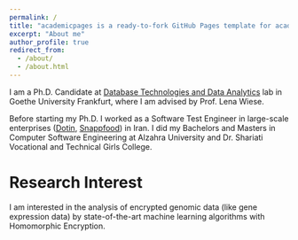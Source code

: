 ```yaml
---
permalink: /
title: "academicpages is a ready-to-fork GitHub Pages template for academic personal websites"
excerpt: "About me"
author_profile: true
redirect_from: 
  - /about/
  - /about.html
---
```


I am a Ph.D. Candidate at [Database Technologies and Data Analytics](http://www.dbda.cs.uni-frankfurt.de/) lab in Goethe University Frankfurt, where I am advised by Prof. Lena Wiese.

Before starting my Ph.D. I worked as a Software Test Engineer in large-scale enterprises ([Dotin](https://www.dotin.ir/en/), [Snappfood](https://snappfood.ir/)) in Iran. I did my Bachelors and Masters in Computer Software Engineering at Alzahra University and Dr. Shariati Vocational and Technical Girls College.

Research Interest
======
I am interested in the analysis of encrypted genomic data (like gene expression data) by state-of-the-art machine learning algorithms with Homomorphic Encryption.
